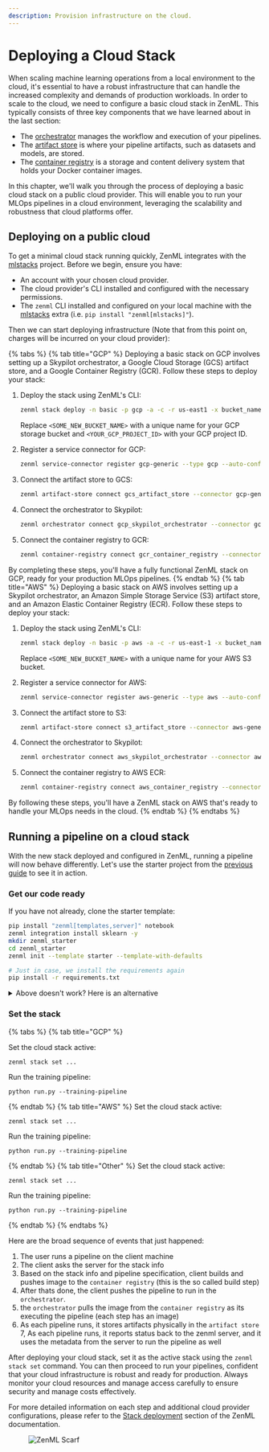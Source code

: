```yaml
---
description: Provision infrastructure on the cloud.
---
```


# Deploying a Cloud Stack

When scaling machine learning operations from a local environment to the cloud, it's essential to have a robust infrastructure that can handle the increased complexity and demands of production workloads. In order to scale to the cloud, we need to configure a basic cloud stack in ZenML. This typically consists of three key components that we have learned about in the last section:

- The [orchestrator](../../stacks-and-components/component-guide/orchestrators/) manages the workflow and execution of your pipelines.
- The [artifact store](../../stacks-and-components/component-guide/artifact-stores/) is where your pipeline artifacts, such as datasets and models, are stored.
- The [container registry](../../stacks-and-components/component-guide/container-registries/) is a storage and content delivery system that holds your Docker container images.

In this chapter, we'll walk you through the process of deploying a basic cloud stack on a public cloud provider. This will enable you to run your MLOps pipelines in a cloud environment, leveraging the scalability and robustness that cloud platforms offer.

## Deploying on a public cloud

To get a minimal cloud stack running quickly, ZenML integrates with the [mlstacks](https://mlstacks.zenml.io/getting-started/introduction) project. Before we begin, ensure you have:

- An account with your chosen cloud provider.
- The cloud provider's CLI installed and configured with the necessary permissions.
- The `zenml` CLI installed and configured on your local machine with the [mlstacks](https://mlstacks.zenml.io/getting-started/introduction) extra (i.e. `pip install "zenml[mlstacks]"`).

Then we can start deploying infrastructure (Note that from this point on, charges will be incurred on your cloud provider):

{% tabs %}
{% tab title="GCP" %}
Deploying a basic stack on GCP involves setting up a Skypilot orchestrator, a Google Cloud Storage (GCS) artifact store, and a Google Container Registry (GCR). Follow these steps to deploy your stack:

1. Deploy the stack using ZenML's CLI:

    ```bash
    zenml stack deploy -n basic -p gcp -a -c -r us-east1 -x bucket_name=<SOME_NEW_BUCKET_NAME> -x project_id=<YOUR_GCP_PROJECT_ID> -o skypilot
    ```

    Replace `<SOME_NEW_BUCKET_NAME>` with a unique name for your GCP storage bucket and `<YOUR_GCP_PROJECT_ID>` with your GCP project ID.

2. Register a service connector for GCP:

    ```bash
    zenml service-connector register gcp-generic --type gcp --auto-configure
    ```

3. Connect the artifact store to GCS:

    ```bash
    zenml artifact-store connect gcs_artifact_store --connector gcp-generic
    ```

4. Connect the orchestrator to Skypilot:

    ```bash
    zenml orchestrator connect gcp_skypilot_orchestrator --connector gcp-generic
    ```

5. Connect the container registry to GCR:

    ```bash
    zenml container-registry connect gcr_container_registry --connector gcp-generic
    ```

By completing these steps, you'll have a fully functional ZenML stack on GCP, ready for your production MLOps pipelines.
{% endtab %}
{% tab title="AWS" %}
Deploying a basic stack on AWS involves setting up a Skypilot orchestrator, an Amazon Simple Storage Service (S3) artifact store, and an Amazon Elastic Container Registry (ECR). Follow these steps to deploy your stack:

1. Deploy the stack using ZenML's CLI:

    ```bash
    zenml stack deploy -n basic -p aws -a -c -r us-east-1 -x bucket_name=<SOME_NEW_BUCKET_NAME> -o skypilot
    ```

    Replace `<SOME_NEW_BUCKET_NAME>` with a unique name for your AWS S3 bucket.

2. Register a service connector for AWS:

    ```bash
    zenml service-connector register aws-generic --type aws --auto-configure
    ```

3. Connect the artifact store to S3:

    ```bash
    zenml artifact-store connect s3_artifact_store --connector aws-generic
    ```

4. Connect the orchestrator to Skypilot:

    ```bash
    zenml orchestrator connect aws_skypilot_orchestrator --connector aws-generic
    ```

5. Connect the container registry to AWS ECR:

    ```bash
    zenml container-registry connect aws_container_registry --connector aws-generic
    ```

By following these steps, you'll have a ZenML stack on AWS that's ready to handle your MLOps needs in the cloud.
{% endtab %}
{% endtabs %}

## Running a pipeline on a cloud stack

With the new stack deployed and configured in ZenML, running a pipeline will now behave differently. Let's use the starter project from the [previous guide](../starter-guide/starter-project.md) to see it in action. 

### Get our code ready

If you have not already, clone the starter template:

```bash
pip install "zenml[templates,server]" notebook
zenml integration install sklearn -y
mkdir zenml_starter
cd zenml_starter
zenml init --template starter --template-with-defaults

# Just in case, we install the requirements again
pip install -r requirements.txt
```

<details>

<summary>Above doesn't work? Here is an alternative</summary>

The starter template is the same as the [ZenML quickstart](https://github.com/zenml-io/zenml/tree/main/examples/quickstart). You can clone it like so:

```bash
git clone git@github.com:zenml-io/zenml.git
cd examples/quickstart
pip install -r requirements.txt
zenml init
```

</details>

### Set the stack

{% tabs %}
{% tab title="GCP" %}

Set the cloud stack active:

```shell
zenml stack set ...
```

Run the training pipeline:
```shell
python run.py --training-pipeline
```

{% endtab %}
{% tab title="AWS" %}
Set the cloud stack active:

```shell
zenml stack set ...
```

Run the training pipeline:
```shell
python run.py --training-pipeline
```
{% endtab %}
{% tab title="Other" %}
Set the cloud stack active:

```shell
zenml stack set ...
```

Run the training pipeline:
```shell
python run.py --training-pipeline
```
{% endtab %}
{% endtabs %}

Here are the broad sequence of events that just happened:

1. The user runs a pipeline on the client machine
2. The client asks the server for the stack info
3. Based on the stack info and pipeline specification, client builds and pushes image to the `container registry` (this is the so called build step)
4. After thats done, the client pushes the pipeline to run in the `orchestrator`. 
5. the `orchestrator` pulls the image from the `container registry` as its executing the pipeline (each step has an image)
6. As each pipeline runs, it stores artifacts physically in the `artifact store` 
7, As each pipeline runs, it reports status back to the zenml server, and it uses the metadata from the server to run the pipeline as well

After deploying your cloud stack, set it as the active stack using the `zenml stack set` command. You can then proceed to run your pipelines, confident that your cloud infrastructure is robust and ready for production. Always monitor your cloud resources and manage access carefully to ensure security and manage costs effectively.

For more detailed information on each step and additional cloud provider configurations, please refer to the [Stack deployment](../../stacks-and-components/stack-deployment/) section of the ZenML documentation.

<!-- For scarf -->
<figure><img alt="ZenML Scarf" referrerpolicy="no-referrer-when-downgrade" src="https://static.scarf.sh/a.png?x-pxid=f0b4f458-0a54-4fcd-aa95-d5ee424815bc" /></figure>
